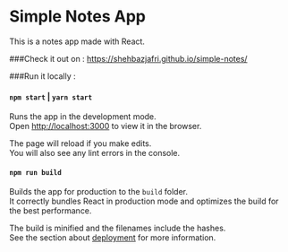 # Simple Notes App

This is a notes app made with React.

###Check it out on :
https://shehbazjafri.github.io/simple-notes/

###Run it locally :

#### `npm start` | `yarn start`

Runs the app in the development mode.<br>
Open [http://localhost:3000](http://localhost:3000) to view it in the browser.

The page will reload if you make edits.<br>
You will also see any lint errors in the console.

#### `npm run build`

Builds the app for production to the `build` folder.<br>
It correctly bundles React in production mode and optimizes the build for the best performance.

The build is minified and the filenames include the hashes.<br>
See the section about [deployment](https://facebook.github.io/create-react-app/docs/deployment) for more information.
